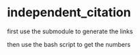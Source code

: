 # independent_citation
first use the submodule to generate the links

then use the bash script to get the numbers
